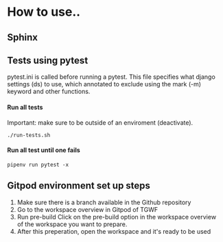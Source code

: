 # How to use..
## Sphinx

## Tests using pytest

pytest.ini is called before running a pytest.
This file specifies what django settings (ds) to use, which annotated to exclude using the mark (-m) keyword and other functions.

#### Run all tests
Important: make sure to be outside of an enviroment (deactivate).
```
./run-tests.sh
```

#### Run all test until one fails
```
pipenv run pytest -x
```

## Gitpod environment set up steps
1. Make sure there is a branch available in the Github repository
2. Go to the workspace overview in Gitpod of TGWF
3. Run pre-build
    Click on the pre-build option in the workspace overview of the workspace you want to prepare.
4. After this preperation, open the workspace and it's ready to be used